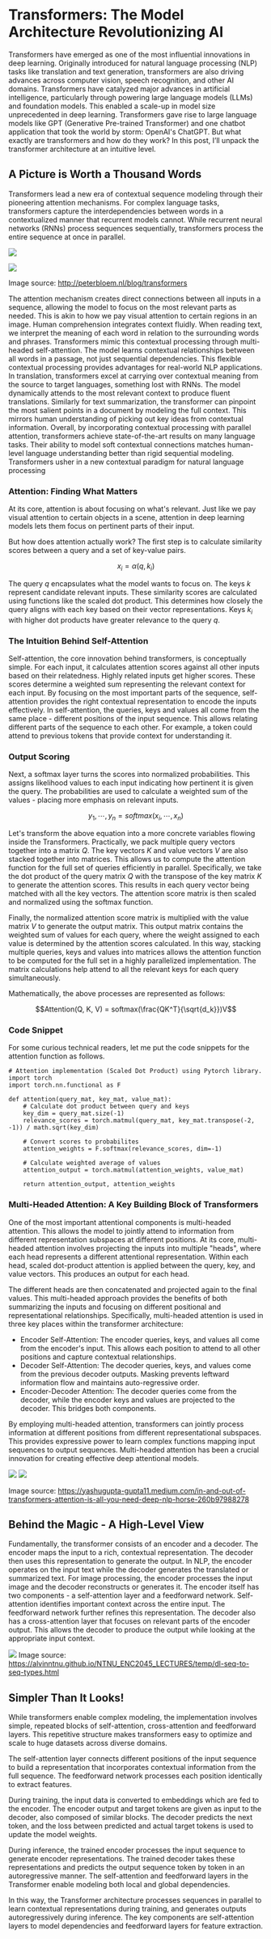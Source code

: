 # Transformers: The Model Architecture Revolutionizing AI
Transformers have emerged as one of the most influential innovations in deep learning. Originally introduced for natural language processing (NLP) tasks like translation and text generation, transformers are also driving advances across computer vision, speech recognition, and other AI domains. Transformers have catalyzed major advances in artificial intelligence, particularly through powering large language models (LLMs) and foundation models. This enabled a scale-up in model size unprecedented in deep learning. Transformers gave rise to large language models like GPT (Generative Pre-trained Transformer) and one chatbot application that took the world by storm: OpenAI's ChatGPT.
But what exactly are transformers and how do they work? In this post, I’ll unpack the transformer architecture at an intuitive level.

## A Picture is Worth a Thousand Words
Transformers lead a new era of contextual sequence modeling through their pioneering attention mechanisms. For complex language tasks, transformers capture the interdependencies between words in a contextualized manner that recurrent models cannot. While recurrent neural networks (RNNs) process sequences sequentially, transformers process the entire sequence at once in parallel.

![](/images/transformers-diagram.JPG)

![](/images/transformers-diagram-depth.JPG)

Image source: http://peterbloem.nl/blog/transformers

The attention mechanism creates direct connections between all inputs in a sequence, allowing the model to focus on the most relevant parts as needed. This is akin to how we pay visual attention to certain regions in an image.
Human comprehension integrates context fluidly. When reading text, we interpret the meaning of each word in relation to the surrounding words and phrases. Transformers mimic this contextual processing through multi-headed self-attention. The model learns contextual relationships between all words in a passage, not just sequential dependencies.
This flexible contextual processing provides advantages for real-world NLP applications. In translation, transformers excel at carrying over contextual meaning from the source to target languages, something lost with RNNs. The model dynamically attends to the most relevant context to produce fluent translations.
Similarly for text summarization, the transformer can pinpoint the most salient points in a document by modeling the full context. This mirrors human understanding of picking out key ideas from contextual information.
Overall, by incorporating contextual processing with parallel attention, transformers achieve state-of-the-art results on many language tasks. Their ability to model soft contextual connections matches human-level language understanding better than rigid sequential modeling. Transformers usher in a new contextual paradigm for natural language processing

### Attention: Finding What Matters
At its core, attention is about focusing on what's relevant. Just like we pay visual attention to certain objects in a scene, attention in deep learning models lets them focus on pertinent parts of their input.

But how does attention actually work? The first step is to calculate similarity scores between a query and a set of key-value pairs. 

$$x_i = \alpha (q, k_i)$$

The query $q$ encapsulates what the model wants to focus on. The keys $k$ represent candidate relevant inputs. 
These similarity scores are calculated using functions like the scaled dot product. This determines how closely the query aligns with each key based on their vector representations. Keys $k_i$ with higher dot products have greater relevance to the query $q$.

### The Intuition Behind Self-Attention
Self-attention, the core innovation behind transformers, is conceptually simple. For each input, it calculates attention scores against all other inputs based on their relatedness. Highly related inputs get higher scores.
These scores determine a weighted sum representing the relevant context for each input. By focusing on the most important parts of the sequence, self-attention provides the right contextual representation to encode the inputs effectively.
In self-attention, the queries, keys and values all come from the same place - different positions of the input sequence. This allows relating different parts of the sequence to each other. For example, a token could attend to previous tokens that provide context for understanding it.


### Output Scoring
Next, a softmax layer turns the scores into normalized probabilities. This assigns likelihood values to each input indicating how pertinent it is given the query. The probabilities are used to calculate a weighted sum of the values - placing more emphasis on relevant inputs.

$$y_1, \cdots, y_n = softmax (x_i, \cdots, x_n)$$

Let's transform the above equation into a more concrete variables flowing inside the Transformers.
Practically, we pack multiple query vectors together into a matrix $Q$. The key vectors $K$ and value vectors $V$ are also stacked together into matrices. This allows us to compute the attention function for the full set of queries efficiently in parallel.
Specifically, we take the dot product of the query matrix $Q$ with the transpose of the key matrix $K$ to generate the attention scores. This results in each query vector being matched with all the key vectors. The attention score matrix is then scaled and normalized using the softmax function.

Finally, the normalized attention score matrix is multiplied with the value matrix $V$ to generate the output matrix. This output matrix contains the weighted sum of values for each query, where the weight assigned to each value is determined by the attention scores calculated.
In this way, stacking multiple queries, keys and values into matrices allows the attention function to be computed for the full set in a highly parallelized implementation. The matrix calculations help attend to all the relevant keys for each query simultaneously.

Mathematically, the above processes are represented as follows:

$$Attention(Q, K, V) = softmax(\frac{QK^T}{\sqrt{d_k}})V$$


### Code Snippet
For some curious technical readers, let me put the code snippets for the attention function as follows. 

    # Attention implementation (Scaled Dot Product) using Pytorch library. 
    import torch 
    import torch.nn.functional as F
    
    def attention(query_mat, key_mat, value_mat):
        # Calculate dot product between query and keys
        key_dim = query_mat.size(-1)
        relevance_scores = torch.matmul(query_mat, key_mat.transpose(-2, -1)) / math.sqrt(key_dim)
  
        # Convert scores to probabilites  
        attention_weights = F.softmax(relevance_scores, dim=-1)

        # Calculate weighted average of values
        attention_output = torch.matmul(attention_weights, value_mat)

        return attention_output, attention_weights


### Multi-Headed Attention: A Key Building Block of Transformers
One of the most important attentional components is multi-headed attention. This allows the model to jointly attend to information from different representation subspaces at different positions.
At its core, multi-headed attention involves projecting the inputs into multiple "heads", where each head represents a different attentional representation. Within each head, scaled dot-product attention is applied between the query, key, and value vectors. This produces an output for each head.

The different heads are then concatenated and projected again to the final values. This multi-headed approach provides the benefits of both summarizing the inputs and focusing on different positional and representational relationships.
Specifically, multi-headed attention is used in three key places within the transformer architecture:

- Encoder Self-Attention: The encoder queries, keys, and values all come from the encoder's input. This allows each position to attend to all other positions and capture contextual relationships.
- Decoder Self-Attention: The decoder queries, keys, and values come from the previous decoder outputs. Masking prevents leftward information flow and maintains auto-regressive order.
- Encoder-Decoder Attention: The decoder queries come from the decoder, while the encoder keys and values are projected to the decoder. This bridges both components.

By employing multi-headed attention, transformers can jointly process information at different positions from different representational subspaces. This provides expressive power to learn complex functions mapping input sequences to output sequences. Multi-headed attention has been a crucial innovation for creating effective deep attentional models. 

![](/images/1_3aO7OEvLZZm7h8bVXlgRZQ.gif)
![](/images/1__-AYcynG8pgLkCdUQmuzFA.gif)

Image source: https://yashugupta-gupta11.medium.com/in-and-out-of-transformers-attention-is-all-you-need-deep-nlp-horse-260b97988278

## Behind the Magic - A High-Level View
Fundamentally, the transformer consists of an encoder and a decoder. The encoder maps the input to a rich, contextual representation. The decoder then uses this representation to generate the output.
In NLP, the encoder operates on the input text while the decoder generates the translated or summarized text. For image processing, the encoder processes the input image and the decoder reconstructs or generates it.
The encoder itself has two components - a self-attention layer and a feedforward network. Self-attention identifies important context across the entire input. The feedforward network further refines this representation.
The decoder also has a cross-attention layer that focuses on relevant parts of the encoder output. This allows the decoder to produce the output while looking at the appropriate input context.

![](/images/seq2seq-enc-dec-attn.gif)
Image source: https://alvinntnu.github.io/NTNU_ENC2045_LECTURES/temp/dl-seq-to-seq-types.html

## Simpler Than It Looks!
While transformers enable complex modeling, the implementation involves simple, repeated blocks of self-attention, cross-attention and feedforward layers. This repetitive structure makes transformers easy to optimize and scale to huge datasets across diverse domains.

The self-attention layer connects different positions of the input sequence to build a representation that incorporates contextual information from the full sequence. The feedforward network processes each position identically to extract features.

During training, the input data is converted to embeddings which are fed to the encoder. The encoder output and target tokens are given as input to the decoder, also composed of similar blocks. The decoder predicts the next token, and the loss between predicted and actual target tokens is used to update the model weights. 

During inference, the trained encoder processes the input sequence to generate encoder representations. The trained decoder takes these representations and predicts the output sequence token by token in an autoregressive manner. The self-attention and feedforward layers in the Transformer enable modeling both local and global dependencies.

In this way, the Transformer architecture processes sequences in parallel to learn contextual representations during training, and generates outputs autoregressively during inference. The key components are self-attention layers to model dependencies and feedforward layers for feature extraction.

